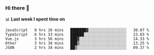 ### Hi there 👋

<!--
**DBvc/DBvc** is a ✨ _special_ ✨ repository because its `README.md` (this file) appears on your GitHub profile.

Here are some ideas to get you started:

- 🔭 I’m currently working on ...
- 🌱 I’m currently learning ...
- 👯 I’m looking to collaborate on ...
- 🤔 I’m looking for help with ...
- 💬 Ask me about ...
- 📫 How to reach me: ...
- 😄 Pronouns: ...
- ⚡ Fun fact: ...
-->

📊 **Last week I spent time on**
<!--START_SECTION:waka-->
```text
JavaScript   8 hrs 16 mins   ███████▓░░░░░░░░░░░░░░░░░   30.07 % 
TypeScript   6 hrs 33 mins   ██████░░░░░░░░░░░░░░░░░░░   23.83 % 
Vue.js       3 hrs 56 mins   ███▓░░░░░░░░░░░░░░░░░░░░░   14.33 % 
Other        3 hrs 38 mins   ███▒░░░░░░░░░░░░░░░░░░░░░   13.25 % 
JSON         2 hrs 34 mins   ██▒░░░░░░░░░░░░░░░░░░░░░░   09.37 % 
```
<!--END_SECTION:waka-->
